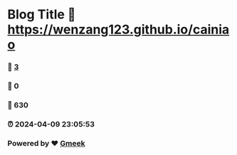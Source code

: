 # Blog Title :link: https://wenzang123.github.io/cainiao 
### :page_facing_up: [3](https://wenzang123.github.io/cainiao/tag.html) 
### :speech_balloon: 0 
### :hibiscus: 630 
### :alarm_clock: 2024-04-09 23:05:53 
### Powered by :heart: [Gmeek](https://github.com/Meekdai/Gmeek)
